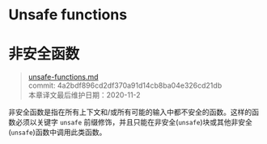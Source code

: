# Unsafe functions
# 非安全函数

>[unsafe-functions.md](https://github.com/rust-lang/reference/blob/master/src/unsafe-functions.md)\
>commit:  4a2bdf896cd2df370a91d14cb8ba04e326cd21db \
>本章译文最后维护日期：2020-11-2

非安全函数是指在所有上下文和/或所有可能的输入中都不安全的函数。这样的函数必须以关键字 `unsafe` 前缀修饰，并且只能在非安全(`unsafe`)块或其他非安全(`unsafe`)函数中调用此类函数。

<!-- 2020-11-12-->
<!-- checked -->
